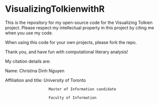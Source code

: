# VisualizingTolkienwithR
This is the repository for my open-source code for the Visualizing Tolkien project. Please respect my intellectual property in this project by citing me when you use my code. 

When using this code for your own projects, please fork the repo.

Thank you, and have fun with computational literary analysis!



My citation details are:

Name:                   Christina Dinh Nguyen

Affiliation and title:  University of Toronto

                        Master of Information candidate
                        
                        Faculty of Information
